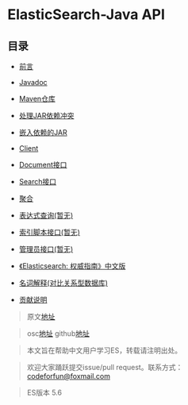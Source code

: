 # ElasticSearch-Java API      

## 目录
- [前言](docs/1Preface/readme.md)
- [Javadoc](docs/2JavaDoc/readme.md)
- [Maven仓库](docs/3MavenRepository/readme.md)
- [处理JAR依赖冲突](docs/4DealingWithJARDependencyConflicts/readme.md)
- [嵌入依赖的JAR](docs/5EmbeddingJARWithDependencies/readme.md)
- [Client](docs/6Client/readme.md)
- [Document接口](docs/7DocumentAPIs/readme.md)
- [Search接口](docs/8SearchAPI/readme.md)
- [聚合](docs/9Aggregations/readme.md)
- [表达式查询(暂无)](docs/10QueryDSL/readme.md)
- [索引脚本接口(暂无)](docs/11IndexedScriptsAPI/readme.md)
- [管理员接口(暂无)](docs/12JavaAPIAdministration/readme.md)


- [《Elasticsearch: 权威指南》中文版](https://www.elastic.co/guide/cn/elasticsearch/guide/current/index.html)
- [名词解释(对比关系型数据库)](docs/0Remark/words.md)
- [贡献说明](docs/0Remark/Contribution.md)

> 原文[地址](https://www.elastic.co/guide/en/elasticsearch/client/java-api/5.6/index.html)

> osc[地址](https://gitee.com/consolelog/chinese_translation_of_elasticsearchjavaapi)
> github[地址](https://github.com/qq253498229/ElasticSearchChineseGuide)

> 本文旨在帮助中文用户学习ES，转载请注明出处。

> 欢迎大家踊跃提交issue/pull request。联系方式：codeforfun@foxmail.com

> ES版本 5.6
